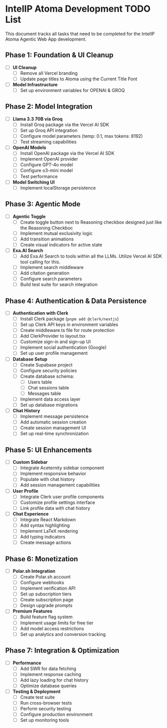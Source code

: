 # IntelIP Atoma Development TODO List

This document tracks all tasks that need to be completed for the IntelIP Atoma Agentic Web App development.

## Phase 1: Foundation & UI Cleanup

- [ ] **UI Cleanup**
  - [ ] Remove all Vercel branding
  - [ ] Update page titles to Atoma using the Current Title Font

- [ ] **Model Infrastructure**
  - [ ] Set up environment variables for OPENAI & GROQ

## Phase 2: Model Integration

- [ ] **Llama 3.3 70B via Groq**
  - [ ] Install Groq package via the Vercel AI SDK
  - [ ] Set up Groq API integration
  - [ ] Configure model parameters (temp: 0.1, max tokens: 8192)
  - [ ] Test streaming capabilities

- [ ] **OpenAI Models**
  - [ ] Install OpenAI package via the Vercel AI SDK
  - [ ] Implement OpenAI provider
  - [ ] Configure GPT-4o model
  - [ ] Configure o3-mini model
  - [ ] Test performance

- [ ] **Model Switching UI**
  - [ ] Implement localStorage persistence

## Phase 3: Agentic Mode

- [ ] **Agentic Toggle**
  - [ ] Create toggle button next to Reasoning checkbox designed just like the Reasoning Checkboc
  - [ ] Implement mutual exclusivity logic
  - [ ] Add transition animations
  - [ ] Create visual indicators for active state

- [ ] **Exa.AI Search**
  - [ ] Add Exa.AI Search to tools within all the LLMs. Utilize Vercel AI SDK tool calling for this.
  - [ ] Implement search middleware
  - [ ] Add citation generation
  - [ ] Configure search parameters
  - [ ] Build test suite for search integration

## Phase 4: Authentication & Data Persistence

- [ ] **Authentication with Clerk**
  - [ ] Install Clerk package (`pnpm add @clerk/nextjs`)
  - [ ] Set up Clerk API keys in environment variables
  - [ ] Create middleware.ts file for route protection
  - [ ] Add ClerkProvider to layout.tsx
  - [ ] Customize sign-in and sign-up UI
  - [ ] Implement social authentication (Google)
  - [ ] Set up user profile management

- [ ] **Database Setup**
  - [ ] Create Supabase project
  - [ ] Configure security policies
  - [ ] Create database schema:
    - [ ] Users table
    - [ ] Chat sessions table
    - [ ] Messages table
  - [ ] Implement data access layer
  - [ ] Set up database migrations

- [ ] **Chat History**
  - [ ] Implement message persistence
  - [ ] Add automatic session creation
  - [ ] Create session management UI
  - [ ] Set up real-time synchronization

## Phase 5: UI Enhancements

- [ ] **Custom Sidebar**
  - [ ] Integrate Aceternity sidebar component
  - [ ] Implement responsive behavior
  - [ ] Populate with chat history
  - [ ] Add session management capabilities

- [ ] **User Profile**
  - [ ] Integrate Clerk user profile components
  - [ ] Customize profile settings interface
  - [ ] Link profile data with chat history

- [ ] **Chat Experience**
  - [ ] Integrate React Markdown
  - [ ] Add syntax highlighting
  - [ ] Implement LaTeX rendering
  - [ ] Add typing indicators
  - [ ] Create message actions

## Phase 6: Monetization

- [ ] **Polar.sh Integration**
  - [ ] Create Polar.sh account
  - [ ] Configure webhooks
  - [ ] Implement verification API
  - [ ] Set up subscription tiers
  - [ ] Create subscription page
  - [ ] Design upgrade prompts

- [ ] **Premium Features**
  - [ ] Build feature flag system
  - [ ] Implement usage limits for free tier
  - [ ] Add model access restrictions
  - [ ] Set up analytics and conversion tracking

## Phase 7: Integration & Optimization

- [ ] **Performance**
  - [ ] Add SWR for data fetching
  - [ ] Implement response caching
  - [ ] Add lazy loading for chat history
  - [ ] Optimize database queries

- [ ] **Testing & Deployment**
  - [ ] Create test suite
  - [ ] Run cross-browser tests
  - [ ] Perform security testing
  - [ ] Configure production environment
  - [ ] Set up monitoring tools 